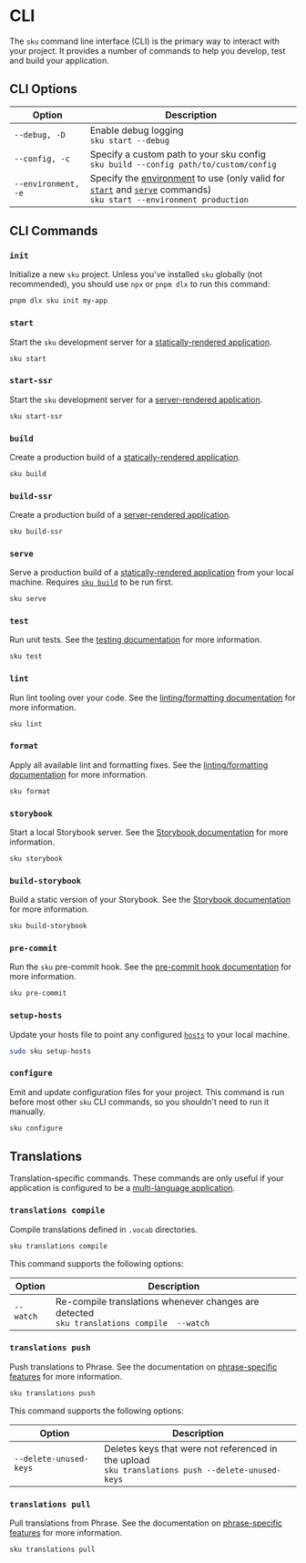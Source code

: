 # CLI

The `sku` command line interface (CLI) is the primary way to interact with your project.
It provides a number of commands to help you develop, test and build your application.

## CLI Options

| Option              | Description                                                                                                                  |
| ------------------- | ---------------------------------------------------------------------------------------------------------------------------- |
| `--debug, -D`       | Enable debug logging <br> `sku start --debug`                                                                                |
| `--config, -c`      | Specify a custom path to your sku config <br> `sku build --config path/to/custom/config`                                     |
| `--environment, -e` | Specify the [environment] to use (only valid for [`start`] and [`serve`] commands) <br> `sku start --environment production` |

[environment]: ./docs/configuration.md#environments
[`start`]: #start
[`serve`]: #serve

## CLI Commands

### `init`

Initialize a new `sku` project.
Unless you've installed `sku` globally (not recommended), you should use `npx` or `pnpm dlx` to run this command:

```sh
pnpm dlx sku init my-app
```

### `start`

Start the `sku` development server for a [statically-rendered application][static rendering].

```sh
sku start
```

[static rendering]: ./docs/building-the-app.md#render

### `start-ssr`

Start the `sku` development server for a [server-rendered application][server rendering].

```sh
sku start-ssr
```

[server rendering]: ./docs/building-the-app.md#server

### `build`

Create a production build of a [statically-rendered application][static rendering].

```sh
sku build
```

[static rendering]: ./docs/building-the-app.md#render

### `build-ssr`

Create a production build of a [server-rendered application][server rendering].

```sh
sku build-ssr
```

[server rendering]: ./docs/building-the-app.md#server

### `serve`

Serve a production build of a [statically-rendered application][static rendering] from your local machine.
Requires [`sku build`] to be run first.

```sh
sku serve
```

[`sku build`]: #sku-build

### `test`

Run unit tests.
See the [testing documentation] for more information.

```sh
sku test
```

[testing documentation]: ./docs/testing.md

### `lint`

Run lint tooling over your code.
See the [linting/formatting documentation] for more information.

```sh
sku lint
```

[linting/formatting documentation]: ./docs/linting.md

### `format`

Apply all available lint and formatting fixes.
See the [linting/formatting documentation] for more information.

```sh
sku format
```

[linting/formatting documentation]: ./docs/linting.md

### `storybook`

Start a local Storybook server.
See the [Storybook documentation] for more information.

```sh
sku storybook
```

### `build-storybook`

Build a static version of your Storybook.
See the [Storybook documentation] for more information.

```sh
sku build-storybook
```

[Storybook documentation]: ./docs/storybook.md

### `pre-commit`

Run the `sku` pre-commit hook.
See the [pre-commit hook documentation] for more information.

```sh
sku pre-commit
```

[pre-commit hook documentation]: ./docs/extra-features.md#pre-commit-hook

### `setup-hosts`

Update your hosts file to point any configured [`hosts`] to your local machine.

```sh
sudo sku setup-hosts
```

[`hosts`]: ./docs/configuration.md#hosts

### `configure`

Emit and update configuration files for your project.
This command is run before most other `sku` CLI commands, so you shouldn't need to run it manually.

```sh
sku configure
```

## Translations

Translation-specific commands.
These commands are only useful if your application is configured to be a [multi-language application].

[multi-language application]: ./docs/multi-language-applications.md

### `translations compile`

Compile translations defined in `.vocab` directories.

```sh
sku translations compile
```

This command supports the following options:

| Option    | Description                                                                                    |
| --------- | ---------------------------------------------------------------------------------------------- |
| `--watch` | Re-compile translations whenever changes are detected <br> `sku translations compile  --watch` |

### `translations push`

Push translations to Phrase.
See the documentation on [phrase-specific features] for more information.

```sh
sku translations push
```

This command supports the following options:

| Option                 | Description                                                                                           |
| ---------------------- | ----------------------------------------------------------------------------------------------------- |
| `--delete-unused-keys` | Deletes keys that were not referenced in the upload <br> `sku translations push --delete-unused-keys` |

[phrase-specific features]: ./docs/multi-language-applications.md#phrase-specific-features

### `translations pull`

Pull translations from Phrase.
See the documentation on [phrase-specific features] for more information.

```sh
sku translations pull
```

[phrase-specific features]: ./docs/multi-language-applications.md#phrase-specific-features
